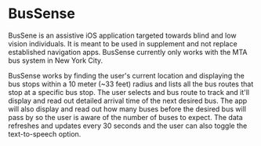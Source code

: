 # BusSense
BusSene is an assistive iOS application targeted towards blind and low vision individuals. It is meant to be used in supplement and not replace established navigation apps. BusSense currently only works with the MTA bus system in New York City. 


BusSense works by finding the user's current location and displaying the bus stops within a 10 meter (~33 feet) radius and lists all the bus routes that stop at a specific bus stop. The user selects and bus route to track and it'll display and read out detailed arrival time of the next desired bus. The app will also display and read out how many buses before the desired bus will pass by so the user is aware of the number of buses to expect. The data refreshes and updates every 30 seconds and the user can also toggle the text-to-speech option. 